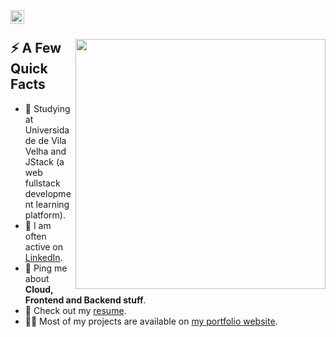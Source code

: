  <a href="https://www.linkedin.com/in/diego-bonze-518225208/">
  <img align="left" alt="Diego Bonze LinkedIn" width="22px" src="https://cdn.tomondre.com/icons/linkedinn.svg" />
</a>

</br>

<div>
  
  <img width="400px" align="right" src="https://cdn.tomondre.com/this-is-fine.jpg" />
  <h2>⚡️ A Few Quick Facts</h2>
  <ul>
    <li>🧐 Studying at Universidade de Vila Velha and JStack (a web fullstack development learning platform).</li>
    <li>📝 I am often active on <a href="https://www.linkedin.com/in/diego-bonze-518225208/">LinkedIn</a>.</li>
    <li>💬 Ping me about <strong>Cloud, Frontend and Backend stuff</strong>.</li>
    <li>📙 Check out my <a href="https://www.canva.com/design/DAGmGbVRpOs/2GNtAIudC4ELXTS1XthBiw/view?utm_content=DAGmGbVRpOs&utm_campaign=designshare&utm_medium=link2&utm_source=uniquelinks&utlId=ha1438fa491">resume</a>.</li>
    <li>👨‍💻 Most of my projects are available on <a href="https://diegobonze-portfolio.vercel.app/">my portfolio website</a>.</li>
  </ul>
</div>
